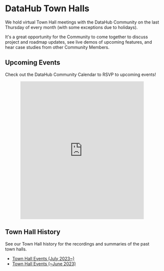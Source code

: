 # DataHub Town Halls

We hold virtual Town Hall meetings with the DataHub Community on the last Thursday of every month (with some exceptions due to holidays).

It's a great opportunity for the Community to come together to discuss project and roadmap updates, see live demos of upcoming features, and hear case studies from other Community Members.

## Upcoming Events

Check out the DataHub Community Calendar to RSVP to upcoming events!

<p align="center">
  <iframe
    src="https://lu.ma/embed/calendar/cal-lom9HnTVnZkKsNh/events"
    width="80%"
    height="450"
    frameborder="0"
    allowfullscreen=""
    aria-hidden="false"
    tabindex="0"
  ></iframe>
</p>

## Town Hall History

See our Town Hall history for the recordings and summaries of the past town halls.

* [Town Hall Events (July 2023~)](https://www.linkedin.com/company/acryl-data/events/)
* [Town Hall Events (~June 2023)](townhall-history.md)
